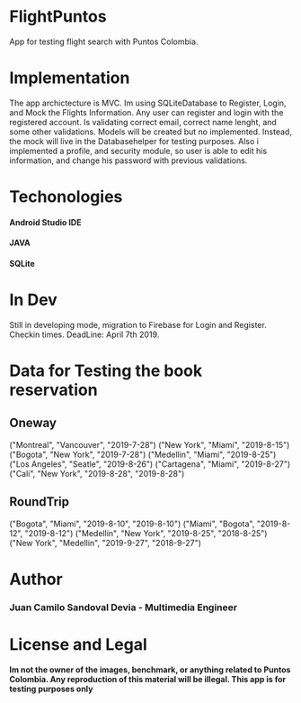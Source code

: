 # FlightPuntos
App for testing flight search with Puntos Colombia.

# Implementation

The app archictecture is MVC. Im using SQLiteDatabase to Register, Login, and Mock the Flights Information. Any user can register and login with the registered account. Is validating correct email, correct name lenght, and some other validations.
Models will be created but no implemented. Instead, the mock will live in the Databasehelper for testing purposes. Also i implemented a profile, and security module, so user is able to edit his information, and change his password with previous validations.

# Techonologies
#### Android Studio IDE
#### JAVA
#### SQLite

# In Dev

Still in developing mode, migration to Firebase for Login and Register. Checkin times. DeadLine: April 7th 2019.

# Data for Testing the book reservation

## Oneway

("Montreal", "Vancouver", "2019-7-28")
("New York", "Miami", "2019-8-15")
("Bogota", "New York", "2019-7-28")
("Medellin", "Miami", "2019-8-25")
("Los Angeles", "Seatle", "2019-8-26")
("Cartagena", "Miami", "2019-8-27")
("Cali", "New York", "2019-8-28", "2019-8-28")


## RoundTrip

("Bogota", "Miami", "2019-8-10", "2019-8-10")
("Miami", "Bogota", "2019-8-12", "2019-8-12")
("Medellin", "New York", "2019-8-25", "2018-8-25")
("New York", "Medellin", "2019-9-27", "2018-9-27")

# Author
### Juan Camilo Sandoval Devia - Multimedia Engineer

# License and Legal
#### Im not the owner of the images, benchmark, or anything related to Puntos Colombia. Any reproduction of this material will be illegal. This app is for testing purposes only
